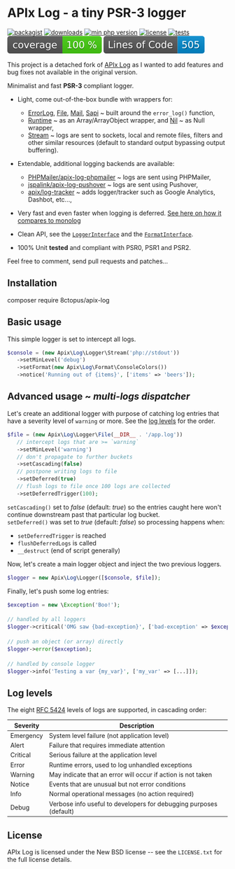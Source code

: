 # APIx Log - a tiny PSR-3 logger

[![packagist](https://poser.pugx.org/8ctopus/apix-log/v)](https://packagist.org/packages/8ctopus/apix-log)
[![downloads](https://poser.pugx.org/8ctopus/apix-log/downloads)](https://packagist.org/packages/8ctopus/apix-log)
[![min php version](https://poser.pugx.org/8ctopus/apix-log/require/php)](https://packagist.org/packages/8ctopus/apix-log)
[![license](https://poser.pugx.org/8ctopus/apix-log/license)](https://packagist.org/packages/8ctopus/apix-log)
[![tests](https://github.com/8ctopus/apix-log/actions/workflows/tests.yml/badge.svg)](https://github.com/8ctopus/apix-log/actions/workflows/tests.yml)
![code coverage badge](https://raw.githubusercontent.com/8ctopus/apix-log/image-data/coverage.svg)
![lines of code](https://raw.githubusercontent.com/8ctopus/apix-log/image-data/lines.svg)

This project is a detached fork of [APIx Log](https://github.com/apix/log) as I wanted to add features and bug fixes not available in the original version.

Minimalist and fast **PSR-3** compliant logger.

* Light, come out-of-the-box bundle with wrappers for:
   * [ErrorLog](src/Logger/ErrorLog.php), [File](src/Logger/File.php), [Mail](src/Logger/Mail.php), [Sapi](src/Logger/Sapi.php) ~ built around the `error_log()` function,
   * [Runtime](src/Logger/Runtime.php) ~ as an Array/ArrayObject wrapper, and [Nil](src/Logger/Nil.php) ~ as Null wrapper,
   * [Stream](src/Logger/Stream.php) ~ logs are sent to sockets, local and remote files, filters and other similar resources (default to standard output bypassing output buffering).

* Extendable, additional logging backends are available:
   * [PHPMailer/apix-log-phpmailer](https://github.com/PHPMailer/apix-log-phpmailer) ~ logs are sent using PHPMailer,
   * [jspalink/apix-log-pushover](https://github.com/jspalink/apix-log-pushover) ~ logs are sent using Pushover,
   * [apix/log-tracker](https://github.com/apix/log-tracker) ~ adds logger/tracker such as Google Analytics, Dashbot, etc...,

* Very fast and even faster when logging is deferred. [See here on how it compares to monolog](https://github.com/apix/log/issues/9)
* Clean API, see the [`LoggerInterface`](src/Logger/LoggerInterface.php) and the [`FormatInterface`](src/FormatInterface.php).
* 100% Unit **tested** and compliant with PSR0, PSR1 and PSR2.

Feel free to comment, send pull requests and patches...

## Installation

   composer require 8ctopus/apix-log

## Basic usage

This simple logger is set to intercept all logs.

```php
$console = (new Apix\Log\Logger\Stream('php://stdout'))
   ->setMinLevel('debug')
   ->setFormat(new Apix\Log\Format\ConsoleColors())
   ->notice('Running out of {items}', ['items' => 'beers']);
```

## Advanced usage ~ *multi-logs dispatcher*

Let's create an additional logger with purpose of catching log entries that have a severity level of `warning` or more. See the [log levels](#log-levels) for the order.

```php
$file = (new Apix\Log\Logger\File(__DIR__ . '/app.log'))
   // intercept logs that are >= `warning`
   ->setMinLevel('warning')
   // don't propagate to further buckets
   ->setCascading(false)
   // postpone writing logs to file
   ->setDeferred(true)
   // flush logs to file once 100 logs are collected
   ->setDeferredTrigger(100);
```

`setCascading()` set to *false* (default: *true*) so the entries caught here won't continue downstream past that particular log bucket.\
`setDeferred()` was set to *true* (default: *false*) so processing happens when:
- `setDeferredTrigger` is reached
- `flushDeferredLogs` is called
- `__destruct` (end of script generally)

Now, let's create a main logger object and inject the two previous loggers.

```php
$logger = new Apix\Log\Logger([$console, $file]);
```

Finally, let's push some log entries:

```php
$exception = new \Exception('Boo!');

// handled by all loggers
$logger->critical('OMG saw {bad-exception}', ['bad-exception' => $exception]);

// push an object (or array) directly
$logger->error($exception);

// handled by console logger
$logger->info('Testing a var {my_var}', ['my_var' => [...]]);
```

## Log levels

The eight [RFC 5424][] levels of logs are supported, in cascading order:

 Severity  | Description
-----------|-----------------------------------------------------------------
 Emergency | System level failure (not application level)
 Alert     | Failure that requires immediate attention
 Critical  | Serious failure at the application level 
 Error     | Runtime errors, used to log unhandled exceptions
 Warning   | May indicate that an error will occur if action is not taken
 Notice    | Events that are unusual but not error conditions
 Info      | Normal operational messages (no action required)
 Debug     | Verbose info useful to developers for debugging purposes (default)

[PSR-3]: https://tools.ietf.org/html/rfc5424
[RFC 5424]: https://tools.ietf.org/html/rfc5424#section-6.2.1

## License

   APIx Log is licensed under the New BSD license -- see the `LICENSE.txt` for the full license details.
